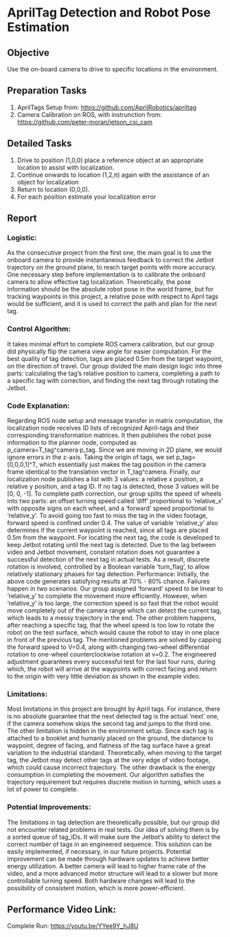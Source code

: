 # AprilTag Detection and Robot Pose Estimation

## Objective
Use the on-board camera to drive to specific locations in the environment. 

## Preparation Tasks
1. AprilTags Setup from: https://github.com/AprilRobotics/apriltag
2. Camera Calibration on ROS, with instrunction from: https://github.com/peter-moran/jetson_csi_cam

## Detailed Tasks
1. Drive to position (1,0,0) place a reference object at an appropriate location to assist with localization.
2. Continue onwards to location (1,2,π) again with the assistance of an object for localization
3. Return to location (0,0,0).
4. For each position estimate your localization error

## Report
### Logistic: 
As the consecutive project from the first one, the main goal is to use the onboard camera to provide instantaneous feedback to correct the Jetbot trajectory on the ground plane, to reach target points with more accuracy. One necessary step before implementation is to calibrate the onboard camera to allow effective tag localization. Theoretically, the pose information should be the absolute robot pose in the world frame, but for tracking waypoints in this project, a relative pose with respect to April tags would be sufficient, and it is used to correct the path and plan for the next tag.
### Control Algorithm:
It takes minimal effort to complete ROS camera calibration, but our group did physically flip the camera view angle for easier computation. For the best quality of tag detection, tags are placed 0.5m from the target waypoint, on the direction of travel. Our group divided the main design logic into three parts: calculating the tag’s relative position to camera, completing a path to a specific tag with correction, and finding the next tag through rotating the Jetbot.
### Code Explanation:
Regarding ROS node setup and message transfer in matrix computation, the localization node receives ID lists of recognized April-tags and their corresponding transformation matrices. It then publishes the robot pose information to the planner node, computed as p_camera=T_tag^camera·p_tag. Since we are moving in 2D plane, we would ignore errors in the z-axis. Taking the origin of tags, we set p_tag=[0,0,0,1]^T, which essentially just makes the tag position in the camera frame identical to the translation vector in T_tag^camera. Finally, our localization node publishes a list with 3 values: a relative x position, a relative y position, and a tag ID. If no tag is detected, those 3 values will be [0, 0, -1]. 
To complete path correction, our group splits the speed of wheels into two parts: an offset turning speed called ‘diff’ proportional to ‘relative_x’ with opposite signs on each wheel, and a ‘forward’ speed proportional to ‘relative_y’. To avoid going too fast to miss the tag in the video footage, forward speed is confined under 0.4. 
The value of variable ‘relative_y’ also determines if the current waypoint is reached, since all tags are placed 0.5m from the waypoint. For locating the next tag, the code is developed to keep Jetbot rotating until the next tag is detected. Due to the lag between video and Jetbot movement, constant rotation does not guarantee a successful detection of the next tag in actual tests. As a result, discrete rotation is involved, controlled by a Boolean variable ‘turn_flag’, to allow relatively stationary phases for tag detection.
Performance:
Initially, the above code generates satisfying results at 70% - 80% chance. Failures happen in two scenarios. Our group assigned ‘forward’ speed to be linear to ‘relative_y’ to complete the movement more efficiently. However, when ‘relative_y’ is too large, the correction speed is so fast that the robot would move completely out of the camera range which can detect the current tag, which leads to a messy trajectory in the end. The other problem happens, after reaching a specific tag, that the wheel speed is too low to rotate the robot on the test surface, which would cause the robot to stay in one place in front of the previous tag.
The mentioned problems are solved by capping the forward speed to V=0.4, along with changing two-wheel differential rotation to one-wheel counterclockwise rotation at v=0.2. The engineered adjustment guarantees every successful test for the last four runs, during which, the robot will arrive at the waypoints with correct facing and return to the origin with very little deviation as shown in the example video.
### Limitations:
Most limitations in this project are brought by April tags. For instance, there is no absolute guarantee that the next detected tag is the actual ‘next’ one, if the camera somehow skips the second tag and jumps to the third one. The other limitation is hidden in the environment setup. Since each tag is attached to a booklet and humanly placed on the ground, the distance to waypoint, degree of facing, and flatness of the tag surface have a great variation to the industrial standard. Theoretically, when moving to the target tag, the Jetbot may detect other tags at the very edge of video footage, which could cause incorrect trajectory. 
The other drawback is the energy consumption in completing the movement. Our algorithm satisfies the trajectory requirement but requires discrete motion in turning, which uses a lot of power to complete. 
### Potential Improvements:
The limitations in tag detection are theoretically possible, but our group did not encounter related problems in real tests. Our idea of solving them is by a sorted queue of tag_IDs. It will make sure the Jetbot’s ability to detect the correct number of tags in an engineered sequence. This solution can be easily implemented, if necessary, in our future projects.
Potential improvement can be made through hardware updates to achieve better energy utilization. A better camera will lead to higher frame rate of the video, and a more advanced motor structure will lead to a slower but more controllable turning speed. Both hardware changes will lead to the possibility of consistent motion, which is more power-efficient.

## Performance Video Link:
Complete Run: https://youtu.be/YYee9Y_hJ8U 



